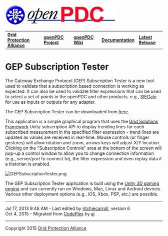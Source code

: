[![The Open Source Phasor Data Concentrator](openPDC_Logo.png)](openPDC_Home.md "The Open Source Phasor Data Concentrator")

|   |   |   |   |   |
|---|---|---|---|---|
| **[Grid Protection Alliance](http://www.gridprotectionalliance.org "Grid Protection Alliance Home Page")** | **[openPDC Project](https://github.com/GridProtectionAlliance/openPDC "openPDC Project on GitHub")** | **[openPDC Wiki](https://github.com/GridProtectionAlliance/openPDC/wiki)** | **[Documentation](https://github.com/GridProtectionAlliance/openPDC/wiki/Documentation)** | **[Latest Release](https://github.com/GridProtectionAlliance/openPDC/releases "openPDC Releases Home Page")** |

# GEP Subscription Tester
The Gateway Exchange Protocol (GEP) Subscription Tester is a new tool used to validate that a subscription based connection is working as expected. It can also be used to validate filter expressions that can be used to select a set of points in the openPDC and other products.  e.g., [SIEGate](https://github.com/GridProtectionAlliance/SIEGate/) for use as inputs or outputs for any adapter.

The GEP Subscription Tester can be downloaded from [here](http://www.gridprotectionalliance.org/NightlyBuilds/openPDC/GEP%20Subscription%20Tester.zip).

This application is a simple graphical program that uses the [Grid Solutions Framework](https://github.com/GridProtectionAlliance/gsf)
 Unity subscription API to display trending lines for each subscribed measurement in the specified filter expression - trend lines are updated as values are received in real-time. Mouse controls (or finger gestures) will allow rotation and zoom, arrows keys will adjust X/Y location. Clicking on the "Subscription Controls" area at the bottom of the screen will pop-up a control window to allow you to change connection information (e.g., server/port to connect to), the filter expression and even replay data if a historian is enabled.

![](GEP_Subscription_Tester.files/GEPSubscriptionTester.png "GEPSubscriptionTester.png")

The GEP Subscription Tester application is built using the [Unity 3D gaming engine](http://unity3d.com/) and can currently run on Windows, Mac, Linux and Android devices. Various other deployment options (e.g., iOS, Xbox, PSP, etc.) are possible.

---

Jul 17, 2013 9:46 AM - Last edited by [ritchiecarroll](https://github.com/ritchiecarroll), version 6  
Oct 4, 2015 - Migrated from [CodePlex](http://openpdc.codeplex.com/wikipage?title=GEP%20Subscription%20Tester) by [aj](https://github.com/ajstadlin)

---

Copyright 2015 [Grid Protection Alliance](http://www.gridprotectionalliance.org)